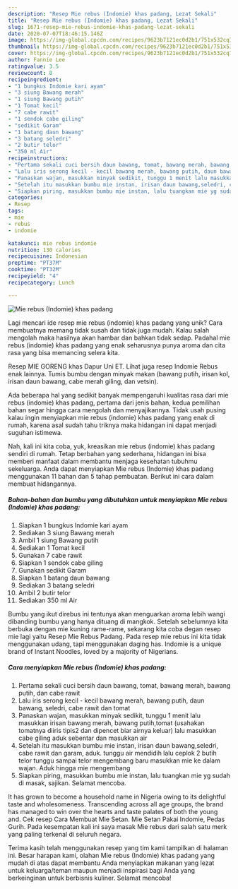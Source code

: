 ```yaml
---
description: "Resep Mie rebus (Indomie) khas padang, Lezat Sekali"
title: "Resep Mie rebus (Indomie) khas padang, Lezat Sekali"
slug: 1671-resep-mie-rebus-indomie-khas-padang-lezat-sekali
date: 2020-07-07T18:46:15.146Z
image: https://img-global.cpcdn.com/recipes/9623b7121ec0d2b1/751x532cq70/mie-rebus-indomie-khas-padang-foto-resep-utama.jpg
thumbnail: https://img-global.cpcdn.com/recipes/9623b7121ec0d2b1/751x532cq70/mie-rebus-indomie-khas-padang-foto-resep-utama.jpg
cover: https://img-global.cpcdn.com/recipes/9623b7121ec0d2b1/751x532cq70/mie-rebus-indomie-khas-padang-foto-resep-utama.jpg
author: Fannie Lee
ratingvalue: 3.5
reviewcount: 8
recipeingredient:
- "1 bungkus Indomie kari ayam"
- "3 siung Bawang merah"
- "1 siung Bawang putih"
- "1 Tomat kecil"
- "7 cabe rawit"
- "1 sendok cabe giling"
- "sedikit Garam"
- "1 batang daun bawang"
- "3 batang seledri"
- "2 butir telor"
- "350 ml Air"
recipeinstructions:
- "Pertama sekali cuci bersih daun bawang, tomat, bawang merah, bawang putih, dan cabe rawit"
- "Lalu iris serong kecil - kecil bawang merah, bawang putih, daun bawang, seledri, cabe rawit dan tomat"
- "Panaskan wajan, masukkan minyak sedikit, tunggu 1 menit lalu masukkan irisan bawang merah, bawang putih,tomat (usahakan tomatnya diiris tipis2 dan dipencet biar airnya keluar) lalu masukkan cabe giling aduk sebentar dan masukkan air"
- "Setelah itu masukkan bumbu mie instan, irisan daun bawang,seledri, cabe rawit dan garam, aduk. tunggu air mendidih lalu ceplok 2 butih telor tunggu sampai telor mengembang baru masukkan mie ke dalam wajan. Aduk hingga mie mengembang"
- "Siapkan piring, masukkan bumbu mie instan, lalu tuangkan mie yg sudah di masak, sajikan. Selamat mencoba."
categories:
- Resep
tags:
- mie
- rebus
- indomie

katakunci: mie rebus indomie 
nutrition: 130 calories
recipecuisine: Indonesian
preptime: "PT37M"
cooktime: "PT32M"
recipeyield: "4"
recipecategory: Lunch

---
```



![Mie rebus (Indomie) khas padang](https://img-global.cpcdn.com/recipes/9623b7121ec0d2b1/751x532cq70/mie-rebus-indomie-khas-padang-foto-resep-utama.jpg)

Lagi mencari ide resep mie rebus (indomie) khas padang yang unik? Cara membuatnya memang tidak susah dan tidak juga mudah. Kalau salah mengolah maka hasilnya akan hambar dan bahkan tidak sedap. Padahal mie rebus (indomie) khas padang yang enak seharusnya punya aroma dan cita rasa yang bisa memancing selera kita.

Resep MIE GORENG khas Dapur Uni ET. Lihat juga resep Indomie Rebus enak lainnya. Tumis bumbu dengan minyak makan (bawang putih, irisan kol, irisan daun bawang, cabe merah giling, dan vetsin).

Ada beberapa hal yang sedikit banyak mempengaruhi kualitas rasa dari mie rebus (indomie) khas padang, pertama dari jenis bahan, kedua pemilihan bahan segar hingga cara mengolah dan menyajikannya. Tidak usah pusing kalau ingin menyiapkan mie rebus (indomie) khas padang yang enak di rumah, karena asal sudah tahu triknya maka hidangan ini dapat menjadi suguhan istimewa.


Nah, kali ini kita coba, yuk, kreasikan mie rebus (indomie) khas padang sendiri di rumah. Tetap berbahan yang sederhana, hidangan ini bisa memberi manfaat dalam membantu menjaga kesehatan tubuhmu sekeluarga. Anda dapat menyiapkan Mie rebus (Indomie) khas padang menggunakan 11 bahan dan 5 tahap pembuatan. Berikut ini cara dalam membuat hidangannya.

<!--inarticleads1-->

##### Bahan-bahan dan bumbu yang dibutuhkan untuk menyiapkan Mie rebus (Indomie) khas padang:

1. Siapkan 1 bungkus Indomie kari ayam
1. Sediakan 3 siung Bawang merah
1. Ambil 1 siung Bawang putih
1. Sediakan 1 Tomat kecil
1. Gunakan 7 cabe rawit
1. Siapkan 1 sendok cabe giling
1. Gunakan sedikit Garam
1. Siapkan 1 batang daun bawang
1. Sediakan 3 batang seledri
1. Ambil 2 butir telor
1. Sediakan 350 ml Air


Bumbu yang ikut direbus ini tentunya akan menguarkan aroma lebih wangi dibanding bumbu yang hanya dituang di mangkok. Setelah sebelumnya kita berbuka dengan mie kuning rame-rame, sekarang kita coba degan resep mie lagi yaitu Resep Mie Rebus Padang. Pada resep mie rebus ini kita tidak menggunakan udang, tapi menggunakan daging has. Indomie is a unique brand of Instant Noodles, loved by a majority of Nigerians. 

<!--inarticleads2-->

##### Cara menyiapkan Mie rebus (Indomie) khas padang:

1. Pertama sekali cuci bersih daun bawang, tomat, bawang merah, bawang putih, dan cabe rawit
1. Lalu iris serong kecil - kecil bawang merah, bawang putih, daun bawang, seledri, cabe rawit dan tomat
1. Panaskan wajan, masukkan minyak sedikit, tunggu 1 menit lalu masukkan irisan bawang merah, bawang putih,tomat (usahakan tomatnya diiris tipis2 dan dipencet biar airnya keluar) lalu masukkan cabe giling aduk sebentar dan masukkan air
1. Setelah itu masukkan bumbu mie instan, irisan daun bawang,seledri, cabe rawit dan garam, aduk. tunggu air mendidih lalu ceplok 2 butih telor tunggu sampai telor mengembang baru masukkan mie ke dalam wajan. Aduk hingga mie mengembang
1. Siapkan piring, masukkan bumbu mie instan, lalu tuangkan mie yg sudah di masak, sajikan. Selamat mencoba.


It has grown to become a household name in Nigeria owing to its delightful taste and wholesomeness. Transcending across all age groups, the brand has managed to win over the hearts and taste palates of both the young and. Cek resep Cara Membuat Mie Setan. Mie Setan Pakai Indomie, Pedas Gurih. Pada kesempatan kali ini saya masak Mie rebus dari salah satu merk yang paling terkenal di seluruh negara. 

Terima kasih telah menggunakan resep yang tim kami tampilkan di halaman ini. Besar harapan kami, olahan Mie rebus (Indomie) khas padang yang mudah di atas dapat membantu Anda menyiapkan makanan yang lezat untuk keluarga/teman maupun menjadi inspirasi bagi Anda yang berkeinginan untuk berbisnis kuliner. Selamat mencoba!
